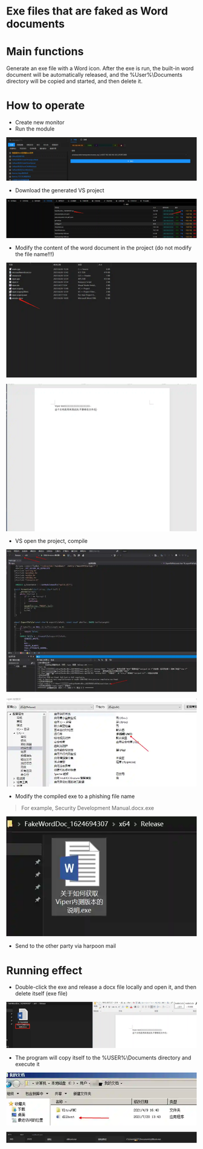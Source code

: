 # Exe files that are faked as Word documents

# Main functions

Generate an exe file with a Word icon. After the exe is run, the built-in word document will be automatically released, and the %User%\Documents directory will be copied and
started, and then delete it.

# How to operate

+ Create new monitor
+ Run the module

![1624694294670-53f1613e-d4fd-45ec-a47b-421aaf9edd37.webp](./img/NdSf1iryyTgkass1/1624694294670-53f1613e-d4fd-45ec-a47b-421aaf9edd37-145277.webp)

+ Download the generated VS project

![1624694327427-780b4719-6585-4fb4-a60f-c5786bfb26b1.webp](./img/NdSf1iryyTgkass1/1624694327427-780b4719-6585-4fb4-a60f-c5786bfb26b1-235190.webp)

+ Modify the content of the word document in the project (do not modify the file name!!!)

![1624694400016-b64c9f98-a2b3-4120-8b34-4d781d4ce75f.webp](./img/NdSf1iryyTgkass1/1624694400016-b64c9f98-a2b3-4120-8b34-4d781d4ce75f-484475.webp)

![1624694434585-d66eb7cc-c1d0-4707-a041-d552c1eb3042.webp](./img/NdSf1iryyTgkass1/1624694434585-d66eb7cc-c1d0-4707-a041-d552c1eb3042-631495.webp)

+ VS open the project, compile

![1626759757917-d58a15a4-90db-4ef3-83b6-2a2d501293b9.webp](./img/NdSf1iryyTgkass1/1626759757917-d58a15a4-90db-4ef3-83b6-2a2d501293b9-319968.webp)

![1626759836794-29fcb4ac-20ae-4779-b080-9beb0a697fa9.webp](./img/NdSf1iryyTgkass1/1626759836794-29fcb4ac-20ae-4779-b080-9beb0a697fa9-750499.webp)

+ Modify the compiled exe to a phishing file name

> For example, Security Development Manual.docx.exe
>

![1624694635810-261a482d-abb1-4063-a332-af1657ef7837.webp](./img/NdSf1iryyTgkass1/1624694635810-261a482d-abb1-4063-a332-af1657ef7837-550271.webp)

+ Send to the other party via harpoon mail

# Running effect

+ Double-click the exe and release a docx file locally and open it, and then delete itself (exe file)

![1624694768260-cd715bb8-2ec0-4654-bb22-8548116ad7f2.webp](./img/NdSf1iryyTgkass1/1624694768260-cd715bb8-2ec0-4654-bb22-8548116ad7f2-483535.webp)

+ The program will copy itself to the %USER%\Documents directory and execute it

![1626759932149-f4620f16-075a-42c7-ac5a-4bd04b480886.webp](./img/NdSf1iryyTgkass1/1626759932149-f4620f16-075a-42c7-ac5a-4bd04b480886-349925.webp)

![1626759904754-a4f536da-e672-4597-8751-556fa8a35489.webp](./img/NdSf1iryyTgkass1/1626759904754-a4f536da-e672-4597-8751-556fa8a35489-801330.webp)




